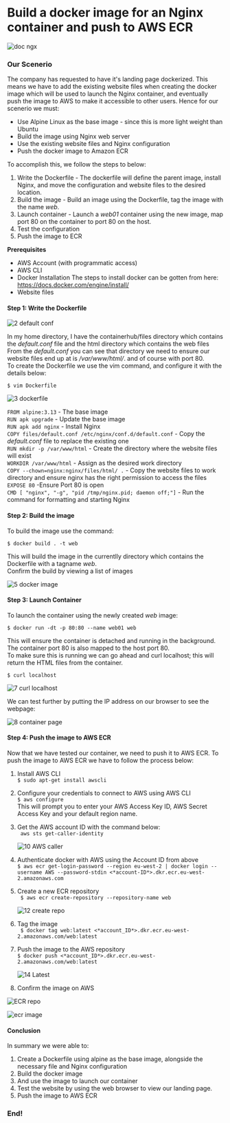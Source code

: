 # Build a docker image for an Nginx container and push to AWS ECR
![doc ngx](https://user-images.githubusercontent.com/104782642/219685573-933f1d3b-1b5d-438c-80e5-bbdaca7a85b1.jpg)

### Our Scenerio
The company has requested to have it's landing page dockerized. 
This means we have to add the existing website files when creating the docker image which will be used to launch the Nginx container, and eventually push the image to AWS to make it accessible to other users. Hence for our scenerio we must:
* Use Alpine Linux as the base image - since this is more light weight than Ubuntu 
* Build the image using Nginx web server
* Use the existing website files and Nginx configuration
* Push the docker image to Amazon ECR

To accomplish this, we follow the steps to below:
1. Write the Dockerfile - The dockerfile will define the parent image, install Nginx, and move the configuration and website files to the desired location.
2. Build the image - Build an image using the Dockerfile, tag the image with the name *web*.
3. Launch container - Launch a *web01* container using the new image, map port 80 on the container to port 80 on the host. 
4. Test the configuration
5. Push the image to ECR

**Prerequisites**
* AWS Account (with programmatic access)
* AWS CLI
* Docker Installation The steps to install docker can be gotten from here: https://docs.docker.com/engine/install/
* Website files


#### Step 1: Write the Dockerfile
![2 default conf](https://user-images.githubusercontent.com/104782642/219576219-b0c9a256-5a91-4ee8-8421-90af32c305c9.JPG)

In my home directory, I have the containerhub/files directory which contains the *default.conf* file and the html directory which contains the web files
From the *default.conf* you can see that directory we need to ensure our website files end up at is */var/www/html/*. and of course with port 80.</br>
To create the Dockerfile we use the vim command, and configure it with the details below:

```$ vim Dockerfile```

![3 dockerfile](https://user-images.githubusercontent.com/104782642/219577844-f9f4cbfb-afed-42d0-be2b-cdb695149d37.JPG)

```FROM alpine:3.13```  - The base image </br>
```RUN apk upgrade```   - Update the base image </br>
```RUN apk add nginx``` - Install Nginx </br>
```COPY files/default.conf /etc/nginx/conf.d/default.conf``` - Copy the *default.conf* file to replace the existing one </br>
```RUN mkdir -p /var/www/html``` - Create the directory where the website files will exist </br>
```WORKDIR /var/www/html``` - Assign as the desired work directory </br>
```COPY --chown=nginx:nginx/files/html/ .```  - Copy the website files to work directory and ensure nginx has the right permission to access the files </br>
```EXPOSE 80``` -Ensure Port 80 is open </br>
```CMD [ "nginx", "-g", "pid /tmp/nginx.pid; daemon off;"]``` - Run the command for formatting and starting Nginx

#### Step 2: Build the image

To build the image use the command: </br>

```$ docker build . -t web``` </br>

This will build the image in the currentlly directory which contains the Dockerfile with a tagname *web*. </br>
Confirm the build by viewing a list of images </br>

![5 docker image](https://user-images.githubusercontent.com/104782642/219584943-a5e6462e-eea7-4f99-8ef6-bc4ea4f3a28e.JPG)

#### Step 3: Launch Container
To launch the container using the newly created *web* image: </br>

```$ docker run -dt -p 80:80 --name web01 web``` </br>

This will ensure the container is detached and running in the background. The container port 80 is also mapped to the host port 80. </br>
To make sure this is running we can go ahead and curl localhost; this will return the HTML files from the container.

```$ curl localhost```</br>

![7 curl localhost](https://user-images.githubusercontent.com/104782642/219587191-59383bd2-921b-42b7-a210-033e1033dc2c.JPG)


We can test further by putting the IP address on our browser to see the webpage:

![8 container page](https://user-images.githubusercontent.com/104782642/219590740-351f0518-1a46-4666-9220-34ea1b2cb41c.JPG)

#### Step 4: Push the image to AWS ECR
Now that we have tested our container, we need to push it to AWS ECR. To push the image to AWS ECR we have to follow the process below:
1. Install AWS CLI </br>
    ```$ sudo apt-get install awscli```
2. Configure your credentials to connect to AWS using AWS CLI </br>
    ```$ aws configure``` </br>
    This will prompt you to enter your AWS Access Key ID, AWS Secret Access Key and your default region name.
3. Get the AWS account ID with the command below: </br>
    ``` aws sts get-caller-identity``` </br>
    
    ![10 AWS caller](https://user-images.githubusercontent.com/104782642/219679121-38c96539-5227-44da-9834-11422de806eb.JPG)
    
4. Authenticate docker with AWS using the Account ID from above </br>
    ```$ aws ecr get-login-password --region eu-west-2 | docker login --username AWS --password-stdin <*account-ID*>.dkr.ecr.eu-west-2.amazonaws.com```

5. Create a new ECR repository </br>
    ``` $ aws ecr create-repository --repository-name web``` </br>
    
    ![12  create repo](https://user-images.githubusercontent.com/104782642/219680680-94740cb3-12fc-4670-ac05-f6fd8134fca3.JPG)

6. Tag the image </br>
    ``` $ docker tag web:latest <*account_ID*>.dkr.ecr.eu-west-2.amazonaws.com/web:latest``` </br>

7. Push the image to the AWS repository </br>
    ```$ docker push <*account_ID*>.dkr.ecr.eu-west-2.amazonaws.com/web:latest``` </br>
    
    ![14 Latest](https://user-images.githubusercontent.com/104782642/219682341-10b952bf-4185-4989-b019-729aaf6f3c90.JPG)

8. Confirm the image on AWS
  
  ![ECR repo](https://user-images.githubusercontent.com/104782642/219684131-20b9f30c-e2fb-4e04-8735-f79df54ce056.JPG)


  ![ecr image](https://user-images.githubusercontent.com/104782642/219683287-e764562c-64bf-4ca9-8e9a-008dda450233.JPG)



#### Conclusion
In summary we were able to:
1. Create a Dockerfile using alpine as the base image, alongside the necessary file and Nginx configuration
2. Build the docker image
3. And use the image to launch our container
4. Test the website by using the web browser to view our landing page.
5. Push the image to AWS ECR


### End!










